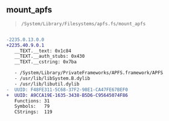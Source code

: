 ## mount_apfs

> `/System/Library/Filesystems/apfs.fs/mount_apfs`

```diff

-2235.0.13.0.0
+2235.40.9.0.1
   __TEXT.__text: 0x1c84
   __TEXT.__auth_stubs: 0x430
   __TEXT.__cstring: 0x7ba

   - /System/Library/PrivateFrameworks/APFS.framework/APFS
   - /usr/lib/libSystem.B.dylib
   - /usr/lib/libutil.dylib
-  UUID: F48FE311-5C68-37F2-98E1-CA47FE67BEF0
+  UUID: A9CCA19E-1635-3438-B5D6-C95645074F86
   Functions: 31
   Symbols:   79
   CStrings:  119

```
